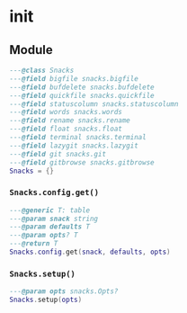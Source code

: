 # init

<!-- docgen -->

## Module

```lua
---@class Snacks
---@field bigfile snacks.bigfile
---@field bufdelete snacks.bufdelete
---@field quickfile snacks.quickfile
---@field statuscolumn snacks.statuscolumn
---@field words snacks.words
---@field rename snacks.rename
---@field float snacks.float
---@field terminal snacks.terminal
---@field lazygit snacks.lazygit
---@field git snacks.git
---@field gitbrowse snacks.gitbrowse
Snacks = {}
```

### `Snacks.config.get()`

```lua
---@generic T: table
---@param snack string
---@param defaults T
---@param opts? T
---@return T
Snacks.config.get(snack, defaults, opts)
```

### `Snacks.setup()`

```lua
---@param opts snacks.Opts?
Snacks.setup(opts)
```
